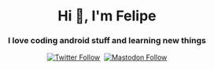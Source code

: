 <h1 align="center">Hi 👋, I'm Felipe</h1>
<h3 align="center">I love coding android stuff and learning new things</h3>

<p align="center"><a href="https://twitter.com/felipejoglar" target="blank"><img src="https://img.shields.io/twitter/follow/felipejoglar?logo=twitter&style=for-the-badge" alt="Twitter Follow"></a>&nbsp;&nbsp;<a rel="me" href="https://androiddev.social/@felipejoglar" target="blank"><img src="https://img.shields.io/mastodon/follow/109280268877222360?domain=https%3A%2F%2Fandroiddev.social&logo=mastodon&style=for-the-badge" alt="Mastodon Follow"></a></p>

<!--
**felipejoglar/felipejoglar** is a ✨ _special_ ✨ repository because its `README.md` (this file) appears on your GitHub profile.

Here are some ideas to get you started:

- 🔭 I’m currently working on ...
- 🌱 I’m currently learning ...
- 👯 I’m looking to collaborate on ...
- 🤔 I’m looking for help with ...
- 💬 Ask me about ...
- 📫 How to reach me: ...
- 😄 Pronouns: ...
- ⚡ Fun fact: ...
-->
